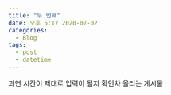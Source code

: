 ```yaml
---
title: "두 번째"
date: 오후 5:17 2020-07-02
categories:
  - Blog
tags:
  - post
  - datetime
---
```

과연 시간이 제대로 입력이 될지 확인차 올리는 게시물